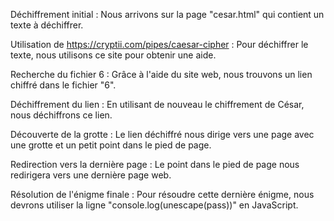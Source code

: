 Déchiffrement initial :
Nous arrivons sur la page "cesar.html" qui contient un texte à déchiffrer.

Utilisation de https://cryptii.com/pipes/caesar-cipher :
Pour déchiffrer le texte, nous utilisons ce site pour obtenir une aide.

Recherche du fichier 6 :
Grâce à l'aide du site web, nous trouvons un lien chiffré dans le fichier "6".

Déchiffrement du lien :
En utilisant de nouveau le chiffrement de César, nous déchiffrons ce lien.

Découverte de la grotte :
Le lien déchiffré nous dirige vers une page avec une grotte et un petit point dans le pied de page.

Redirection vers la dernière page :
Le point dans le pied de page nous redirigera vers une dernière page web.

Résolution de l'énigme finale :
Pour résoudre cette dernière énigme, nous devrons utiliser la ligne "console.log(unescape(pass))" en JavaScript.
